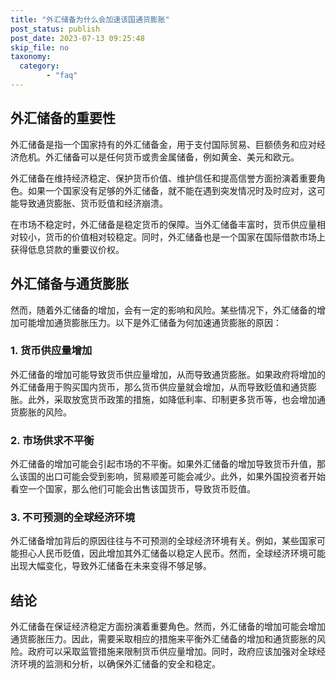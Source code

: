 ```yaml
---
title: "外汇储备为什么会加速该国通货膨胀"
post_status: publish
post_date: 2023-07-13 09:25:48
skip_file: no
taxonomy:
  category:
        - "faq"
---
```


## 外汇储备的重要性

外汇储备是指一个国家持有的外汇储备金，用于支付国际贸易、巨额债务和应对经济危机。外汇储备可以是任何货币或贵金属储备，例如黄金、美元和欧元。

外汇储备在维持经济稳定、保护货币价值、维护信任和提高信誉方面扮演着重要角色。如果一个国家没有足够的外汇储备，就不能在遇到突发情况时及时应对，这可能导致通货膨胀、货币贬值和经济崩溃。

在市场不稳定时，外汇储备是稳定货币的保障。当外汇储备丰富时，货币供应量相对较小，货币的价值相对较稳定。同时，外汇储备也是一个国家在国际借款市场上获得低息贷款的重要议价权。

## 外汇储备与通货膨胀

然而，随着外汇储备的增加，会有一定的影响和风险。某些情况下，外汇储备的增加可能增加通货膨胀压力。以下是外汇储备为何加速通货膨胀的原因：

### 1. 货币供应量增加

外汇储备的增加可能导致货币供应量增加，从而导致通货膨胀。如果政府将增加的外汇储备用于购买国内货币，那么货币供应量就会增加，从而导致贬值和通货膨胀。此外，采取放宽货币政策的措施，如降低利率、印制更多货币等，也会增加通货膨胀的风险。

### 2. 市场供求不平衡

外汇储备的增加可能会引起市场的不平衡。如果外汇储备的增加导致货币升值，那么该国的出口可能会受到影响，贸易顺差可能会减少。此外，如果外国投资者开始看空一个国家，那么他们可能会出售该国货币，导致货币贬值。

### 3. 不可预测的全球经济环境

外汇储备增加背后的原因往往与不可预测的全球经济环境有关。例如，某些国家可能担心人民币贬值，因此增加其外汇储备以稳定人民币。然而，全球经济环境可能出现大幅变化，导致外汇储备在未来变得不够足够。

## 结论

外汇储备在保证经济稳定方面扮演着重要角色。然而，外汇储备的增加可能会增加通货膨胀压力。因此，需要采取相应的措施来平衡外汇储备的增加和通货膨胀的风险。政府可以采取监管措施来限制货币供应量增加。同时，政府应该加强对全球经济环境的监测和分析，以确保外汇储备的安全和稳定。
